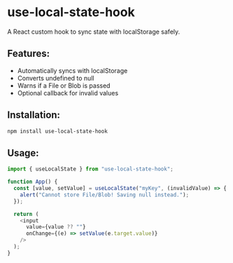 # use-local-state-hook
A React custom hook to sync state with localStorage safely.


## Features:
- Automatically syncs with localStorage
- Converts undefined to null
- Warns if a File or Blob is passed
- Optional callback for invalid values


## Installation:
```bash
npm install use-local-state-hook
```


## Usage:
```js
import { useLocalState } from "use-local-state-hook";

function App() {
  const [value, setValue] = useLocalState("myKey", (invalidValue) => {
    alert("Cannot store File/Blob! Saving null instead.");
  });

  return (
    <input
      value={value ?? ""}
      onChange={(e) => setValue(e.target.value)}
    />
  );
}
```
